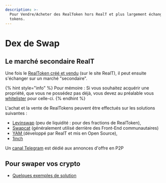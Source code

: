 ```yaml
---
description: >-
  Pour Vendre/Acheter des RealToken hors RealT et plus largement échanger vos
  tokens.
---
```


# Dex de Swap

## **Le marché secondaire RealT**

Une fois le [RealToken créé et vendu](../../site-realt/acheter-des-realtokens/) (sur le site RealT), il peut ensuite s'échanger sur un marché "secondaire".

{% hint style="info" %}
Pour mémoire : Si vous souhaitez acquérir une propriété, que vous ne possédez pas déjà, vous devez au préalable vous [whitelister](../../site-realt/procedure-de-whitelisting.md) pour celle-ci.
{% endhint %}

L'achat et la vente de RealTokens peuvent être effectués sur les solutions suivantes :

* [Levinswap](levinswap.md) (peu de liquidité : pour des fractions de RealToken),
* [Swapcat](swapcat.md) (généralement utilisé derrière des Front-End communautaires)
* [YAM ](yam.md)(développé par RealT et mis en Open Source),
* [1inch](swap-avec-1inch.md)

Un [canal Telegram](https://t.me/RealTOTC) est dédié aux annonces d'offre en P2P

## Pour swaper vos crypto

* [Quelques exemples de solution](swap-de-cryptos.md)
